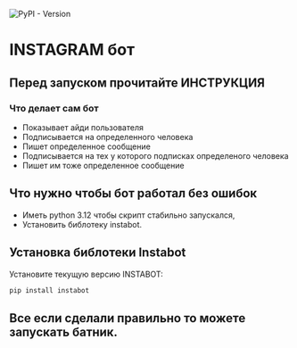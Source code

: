 ![PyPI - Version](https://img.shields.io/pypi/v/instabot?style=flat)
# INSTAGRAM бот
## Перед запуском прочитайте ИНСТРУКЦИЯ
### Что делает сам бот
- Показывает айди пользователя
- Подписывается на определенного человека
- Пишет определенное сообщение
- Подписывается на тех у которого подписках определеного человека
- Пишет им тоже определенное сообщение 
## Что нужно чтобы бот работал без ошибок
- Иметь python  3.12 чтобы скрипт стабильно запускался,
- Установить библотеку instabot.
## Установка библотеки Instabot
Установите текущую версию INSTABOT: 
```python
pip install instabot
```
## Все если сделали правильно то можете запускать батник.




